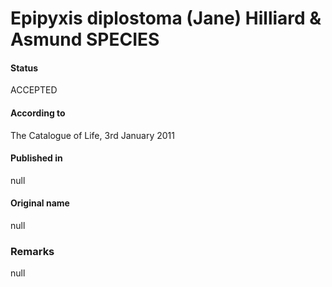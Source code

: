 Epipyxis diplostoma (Jane) Hilliard & Asmund SPECIES
=======

#### Status
ACCEPTED

#### According to
The Catalogue of Life, 3rd January 2011

#### Published in
null

#### Original name
null

### Remarks
null